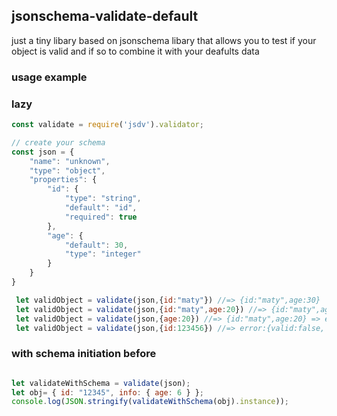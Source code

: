 ## jsonschema-validate-default
just a tiny libary based on jsonschema libary that allows you to test if your object is valid and if so to combine it with your deafults data



### usage example

### lazy 
```js
const validate = require('jsdv').validator;

// create your schema
const json = {
    "name": "unknown",
    "type": "object",
    "properties": {
        "id": {
            "type": "string",
            "default": "id",
            "required": true
        },
        "age": {
            "default": 30,
            "type": "integer"
        }
    }
}

 let validObject = validate(json,{id:"maty"}) //=> {id:"maty",age:30}
 let validObject = validate(json,{id:"maty",age:20}) //=> {id:"maty",age:20}
 let validObject = validate(json,{age:20}) //=> {id:"maty",age:20} => error:{valid:false, errorDescription:"id is required"}
 let validObject = validate(json,{id:123456}) //=> error:{valid:false, errorDescription:"id is not a string error "}
```

### with schema initiation before
```js

let validateWithSchema = validate(json);
let obj= { id: "12345", info: { age: 6 } };
console.log(JSON.stringify(validateWithSchema(obj).instance));
```